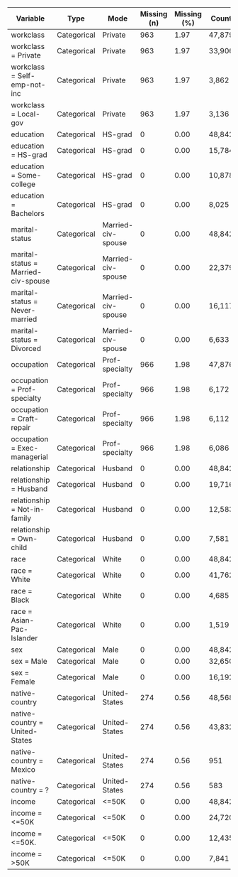 | Variable | Type | Mode | Missing (n) | Missing (%) | Count | Proportion (%) |
| --- | --- | --- | --- | --- | --- | --- |
| workclass | Categorical | Private | 963 | 1.97 | 47,879 | 98.03 |
| workclass = Private | Categorical | Private | 963 | 1.97 | 33,906 | 69.42 |
| workclass = Self-emp-not-inc | Categorical | Private | 963 | 1.97 | 3,862 | 7.91 |
| workclass = Local-gov | Categorical | Private | 963 | 1.97 | 3,136 | 6.42 |
| education | Categorical | HS-grad | 0 | 0.00 | 48,842 | 100.00 |
| education = HS-grad | Categorical | HS-grad | 0 | 0.00 | 15,784 | 32.32 |
| education = Some-college | Categorical | HS-grad | 0 | 0.00 | 10,878 | 22.27 |
| education = Bachelors | Categorical | HS-grad | 0 | 0.00 | 8,025 | 16.43 |
| marital-status | Categorical | Married-civ-spouse | 0 | 0.00 | 48,842 | 100.00 |
| marital-status = Married-civ-spouse | Categorical | Married-civ-spouse | 0 | 0.00 | 22,379 | 45.82 |
| marital-status = Never-married | Categorical | Married-civ-spouse | 0 | 0.00 | 16,117 | 33.00 |
| marital-status = Divorced | Categorical | Married-civ-spouse | 0 | 0.00 | 6,633 | 13.58 |
| occupation | Categorical | Prof-specialty | 966 | 1.98 | 47,876 | 98.02 |
| occupation = Prof-specialty | Categorical | Prof-specialty | 966 | 1.98 | 6,172 | 12.64 |
| occupation = Craft-repair | Categorical | Prof-specialty | 966 | 1.98 | 6,112 | 12.51 |
| occupation = Exec-managerial | Categorical | Prof-specialty | 966 | 1.98 | 6,086 | 12.46 |
| relationship | Categorical | Husband | 0 | 0.00 | 48,842 | 100.00 |
| relationship = Husband | Categorical | Husband | 0 | 0.00 | 19,716 | 40.37 |
| relationship = Not-in-family | Categorical | Husband | 0 | 0.00 | 12,583 | 25.76 |
| relationship = Own-child | Categorical | Husband | 0 | 0.00 | 7,581 | 15.52 |
| race | Categorical | White | 0 | 0.00 | 48,842 | 100.00 |
| race = White | Categorical | White | 0 | 0.00 | 41,762 | 85.50 |
| race = Black | Categorical | White | 0 | 0.00 | 4,685 | 9.59 |
| race = Asian-Pac-Islander | Categorical | White | 0 | 0.00 | 1,519 | 3.11 |
| sex | Categorical | Male | 0 | 0.00 | 48,842 | 100.00 |
| sex = Male | Categorical | Male | 0 | 0.00 | 32,650 | 66.85 |
| sex = Female | Categorical | Male | 0 | 0.00 | 16,192 | 33.15 |
| native-country | Categorical | United-States | 274 | 0.56 | 48,568 | 99.44 |
| native-country = United-States | Categorical | United-States | 274 | 0.56 | 43,832 | 89.74 |
| native-country = Mexico | Categorical | United-States | 274 | 0.56 | 951 | 1.95 |
| native-country = ? | Categorical | United-States | 274 | 0.56 | 583 | 1.19 |
| income | Categorical | <=50K | 0 | 0.00 | 48,842 | 100.00 |
| income = <=50K | Categorical | <=50K | 0 | 0.00 | 24,720 | 50.61 |
| income = <=50K. | Categorical | <=50K | 0 | 0.00 | 12,435 | 25.46 |
| income = >50K | Categorical | <=50K | 0 | 0.00 | 7,841 | 16.05 |